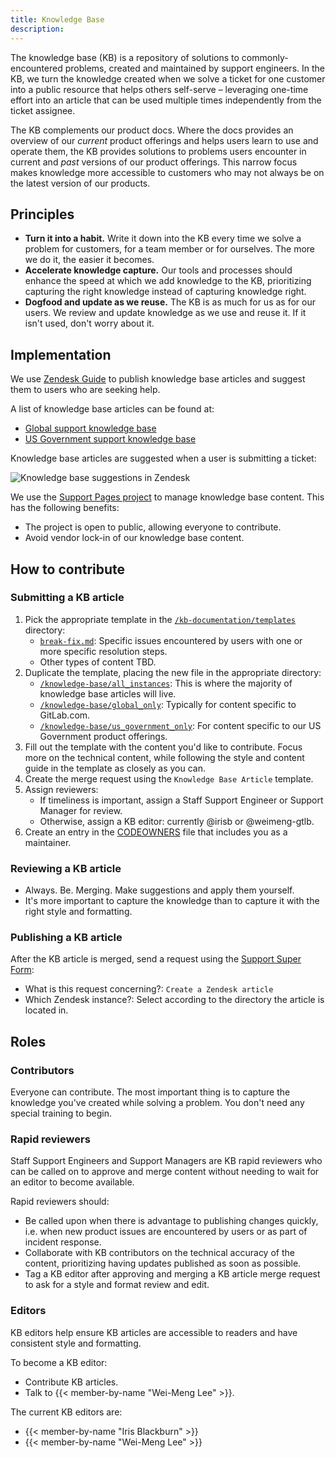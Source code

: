 ```yaml
---
title: Knowledge Base
description:
---
```


The knowledge base (KB) is a repository of solutions to commonly-encountered problems, created and
maintained by support engineers. In the KB, we turn the knowledge created when we solve a ticket for
one customer into a public resource that helps others self-serve &ndash; leveraging one-time effort
into an article that can be used multiple times independently from the ticket assignee.

The KB complements our product docs. Where the docs provides an overview of our _current_ product
offerings and helps users learn to use and operate them, the KB provides solutions to problems users
encounter in current and _past_ versions of our product offerings. This narrow focus makes knowledge
more accessible to customers who may not always be on the latest version of our products.

## Principles

- **Turn it into a habit.** Write it down into the KB every time we solve a problem for customers,
  for a team member or for ourselves. The more we do it, the easier it becomes.
- **Accelerate knowledge capture.** Our tools and processes should enhance the speed at which we add
  knowledge to the KB, prioritizing capturing the right knowledge instead of capturing knowledge right.
- **Dogfood and update as we reuse.** The KB is as much for us as for our users. We review and
  update knowledge as we use and reuse it. If it isn't used, don't worry about it.

## Implementation

We use [Zendesk Guide](https://www.zendesk.com/sg/service/help-center/) to publish knowledge base
articles and suggest them to users who are seeking help.

A list of knowledge base articles can be found at:

- [Global support knowledge base](https://support.gitlab.com/hc/en-us/sections/15215649512604-Knowledge-Base)
- [US Government support knowledge base](https://federal-support.gitlab.com/hc/en-us/sections/29015014994068-Knowledge-Base)

Knowledge base articles are suggested when a user is submitting a ticket:

![Knowledge base suggestions in Zendesk](/images/support/kb-suggestions.gif)

We use the [Support Pages project](https://gitlab.com/gitlab-com/support/support-pages) to manage
knowledge base content. This has the following benefits:

- The project is open to public, allowing everyone to contribute.
- Avoid vendor lock-in of our knowledge base content.

## How to contribute

### Submitting a KB article

1. Pick the appropriate template in the [`/kb-documentation/templates`](https://gitlab.com/gitlab-com/support/support-pages/-/tree/master/kb-documentation/templates)
   directory:
   - [`break-fix.md`](https://gitlab.com/gitlab-com/support/support-pages/-/blob/master/kb-documentation/templates/break-fix.md): Specific issues encountered by users with one or more specific resolution steps.
   - Other types of content TBD.
1. Duplicate the template, placing the new file in the appropriate directory:
   - [`/knowledge-base/all_instances`](https://gitlab.com/gitlab-com/support/support-pages/-/tree/master/knowledge-base/all_instances):
     This is where the majority of knowledge base articles will live.
   - [`/knowledge-base/global_only`](https://gitlab.com/gitlab-com/support/support-pages/-/tree/master/knowledge-base/global_only):
     Typically for content specific to GitLab.com.
   - [`/knowledge-base/us_government_only`](https://gitlab.com/gitlab-com/support/support-pages/-/tree/master/knowledge-base/us_government_only):
     For content specific to our US Government product offerings.
1. Fill out the template with the content you'd like to contribute. Focus more on the technical
   content, while following the style and content guide in the template as closely as you can.
1. Create the merge request using the `Knowledge Base Article` template.
1. Assign reviewers:
   - If timeliness is important, assign a Staff Support Engineer or Support Manager for review.
   - Otherwise, assign a KB editor: currently @irisb or @weimeng-gtlb.
1. Create an entry in the [CODEOWNERS](https://gitlab.com/gitlab-com/support/support-pages/-/blob/master/.gitlab/CODEOWNERS) file that includes you as a maintainer.

### Reviewing a KB article

- Always. Be. Merging. Make suggestions and apply them yourself.
- It's more important to capture the knowledge than to capture it with the right style and formatting.

### Publishing a KB article

After the KB article is merged, send a request using the
[Support Super Form](https://support-super-form-gitlab-com-support-support-op-651f22e90ce6d7.gitlab.io/):

- What is this request concerning?: `Create a Zendesk article`
- Which Zendesk instance?: Select according to the directory the article is located in.

## Roles

### Contributors

Everyone can contribute. The most important thing is to capture the knowledge you've created while
solving a problem. You don't need any special training to begin.

### Rapid reviewers

Staff Support Engineers and Support Managers are KB rapid reviewers who can be called on to approve
and merge content without needing to wait for an editor to become available.

Rapid reviewers should:

- Be called upon when there is advantage to publishing changes quickly, i.e. when new product issues
  are encountered by users or as part of incident response.
- Collaborate with KB contributors on the technical accuracy of the content, prioritizing having
  updates published as soon as possible.
- Tag a KB editor after approving and merging a KB article merge request to ask for a style and
  format review and edit.

### Editors

KB editors help ensure KB articles are accessible to readers and have consistent style and
formatting.

To become a KB editor:

- Contribute KB articles.
- Talk to {{< member-by-name "Wei-Meng Lee" >}}.

The current KB editors are:

- {{< member-by-name "Iris Blackburn" >}}
- {{< member-by-name "Wei-Meng Lee" >}}
